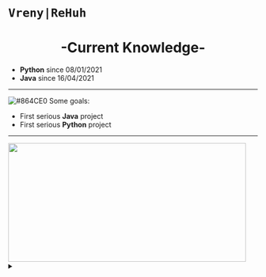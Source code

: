 # `Vreny|ReHuh`

<h1 align="center">-Current Knowledge-</h1>

- **Python** since 08/01/2021
- **Java** since  16/04/2021

***

![#864CE0](https://via.placeholder.com/15/701DA0/000000?text=+) Some goals:
  + First serious **Java** project
  + First serious **Python** project

***

<img src="https://user-images.githubusercontent.com/83926667/118306464-2887b600-b4f2-11eb-8083-23f930bda863.png" width="480" height="240">

<details><summary> </summary>
<p>

## [Huh?](https://www.youtube.com/watch?v=l1-xkU9CRRU&t=1s)

</p>
</details>
